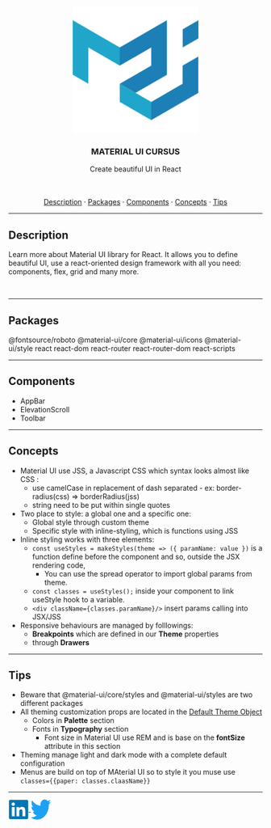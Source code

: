 <!-- PROJECT LOGO -->
<br />
<p align="center">
  <a href="https://github.com/nicode-io/DockerCursus">
    <img src="https://github.com/devicons/devicon/blob/master/icons/materialui/materialui-original.svg" alt="Logo" width="250" height=250">
  </a>

<h3 align="center">MATERIAL UI CURSUS</h3>

<p align="center">
    Create beautiful UI in React 
    </br>
</p>
<p align="center">
    <br />
    <br />
    <a href="#description">Description</a>
    ·
    <a href="#packages">Packages</a>
    ·
    <a href="#components">Components</a>
    ·
    <a href="#concepts">Concepts</a>
    ·
    <a href="#tips">Tips</a>
</p>

---

## Description

<p>
Learn more about Material  UI library for React. It allows you to define beautiful UI, use a react-oriented design framework with all you need: components, flex, grid and many more.
</p>
<p>

</p>
<p>

</p>
<br/>

---

## Packages

@fontsource/roboto
@material-ui/core
@material-ui/icons
@material-ui/style
react
react-dom
react-router
react-router-dom
react-scripts

---

##  Components

-   AppBar
-   ElevationScroll
-   Toolbar

---

##  Concepts

*   Material UI use JSS, a Javascript CSS which syntax looks almost like CSS :
    +   use camelCase in replacement of dash separated - ex: border-radius(css) => borderRadius(jss)
    +   string need to be put within single quotes
*   Two place to style: a global one and a specific one:
    +   Global style through custom theme
    +   Specific style with inline-styling, which is functions using JSS
*   Inline styling works with three elements:
    +   ```const useStyles = makeStyles(theme => ({ paramName: value })``` is a function define before the component and so, outside the JSX rendering code,
        *   You can use the spread operator to import global params from theme.
    +   ```const classes = useStyles();``` inside your component to link useStyle hook to a variable.
    +   ```<div className={classes.paramName}/>``` insert params calling into JSX/JSS
*   Responsive behaviours are managed by folllowings:
    +   **Breakpoints** which are defined in our **Theme** properties
    +   through **Drawers**

---

##  Tips

*   Beware that @material-ui/core/styles and @material-ui/styles are two different packages
*   All theming customization props are located in the [Default Theme Object](https://material-ui.com/customization/default-theme/)
    +   Colors in **Palette** section
    +   Fonts in **Typography** section
        *   Font size in Material UI use REM and is base on the **fontSize** attribute in this section
*   Theming manage light and dark mode with a complete default configuration
*   Menus are build on top of MAterial UI so to style it you muse use ```classes={{paper: classes.claasName}}```
---

<a href="https://linkedin.com/in/nicolas-denoel">
  <img align="center" src="https://github.com/devicons/devicon/blob/master/icons/linkedin/linkedin-original.svg" alt="linkedin.com/in/nicolas-denoel" width="40" height="40" />
</a>  <a href="https://twitter.com/nicode_io">
  <img align="center" src="https://github.com/devicons/devicon/blob/master/icons/twitter/twitter-original.svg" alt="twitter.com/inicode_io" width="40" height="40" />
</a>  
